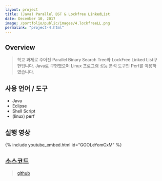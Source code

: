 ```yaml
---
layout: project
title: (Java) Parallel BST & Lockfree LinkedList
date: December 10, 2017
image: /portfolio/public/images/4.lockfreeLL.png
permalink: "project-4.html"
---
```

## Overview
> 학교 과제로 주어진 Parallel Binary Search Tree와 LockFree Linked List구현입니다. Java로 구현했으며 Linux 프로그램 성능 분석 도구인 Perf를 이용하였습니다.



## 사용 언어 / 도구
* Java
* Eclipse
* Shell Script
* (linux) perf


## 실행 영상
{% include youtube_embed.html id="GOOLeYomCxM" %}  

## 소스코드
> [github]()